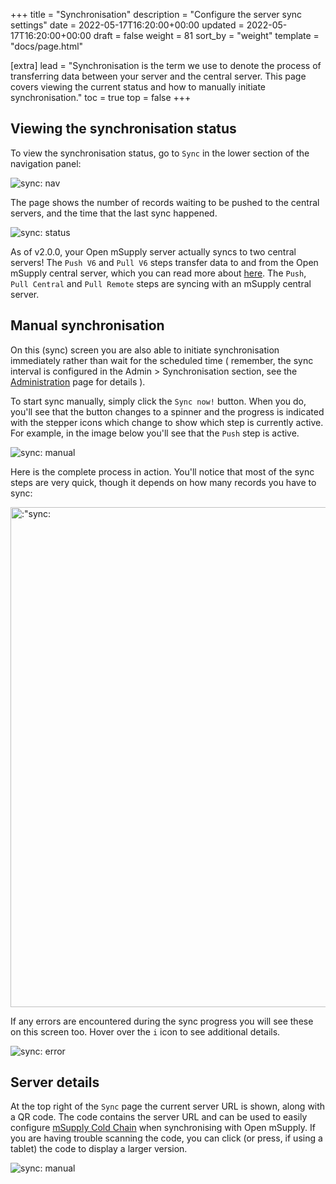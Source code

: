 +++
title = "Synchronisation"
description = "Configure the server sync settings"
date = 2022-05-17T16:20:00+00:00
updated = 2022-05-17T16:20:00+00:00
draft = false
weight = 81
sort_by = "weight"
template = "docs/page.html"

[extra]
lead = "Synchronisation is the term we use to denote the process of transferring data between your server and the central server. This page covers viewing the current status and how to manually initiate synchronisation."
toc = true
top = false
+++

## Viewing the synchronisation status

To view the synchronisation status, go to `Sync` in the lower section of the navigation panel:

![sync: nav](/docs/sync/images/sync_nav.png)

The page shows the number of records waiting to be pushed to the central servers, and the time that the last sync happened.

![sync: status](/docs/sync/images/sync_status.png)

As of v2.0.0, your Open mSupply server actually syncs to two central servers! The `Push V6` and `Pull V6` steps transfer data to and from the Open mSupply central server, which you can read more about [here](../../introduction/central). The `Push`, `Pull Central` and `Pull Remote` steps are syncing with an mSupply central server.

## Manual synchronisation

On this (sync) screen you are also able to initiate synchronisation immediately rather than wait for the scheduled time ( remember, the sync interval is configured in the Admin > Synchronisation section, see the [Administration](/docs/administration/synchronisation/) page for details ).

To start sync manually, simply click the `Sync now!` button. When you do, you'll see that the button changes to a spinner and the progress is indicated with the stepper icons which change to show which step is currently active. For example, in the image below you'll see that the `Push` step is active.

![sync: manual](/docs/sync/images/sync_in_progress.png)

Here is the complete process in action. You'll notice that most of the sync steps are very quick, though it depends on how many records you have to sync:

<p><img src="/docs/sync/images/sync.gif" alt=:"sync: manual" width="800" /></p>

If any errors are encountered during the sync progress you will see these on this screen too. Hover over the `i` icon to see additional details.

![sync: error](/docs/sync/images/sync_error.png)

## Server details

At the top right of the `Sync` page the current server URL is shown, along with a QR code. The code contains the server URL and can be used to easily configure [mSupply Cold Chain](http://127.0.0.1:1111/coldchain/introduction/) when synchronising with Open mSupply. If you are having trouble scanning the code, you can click (or press, if using a tablet) the code to display a larger version.

![sync: manual](/docs/sync/images/expand_qr.gif)
